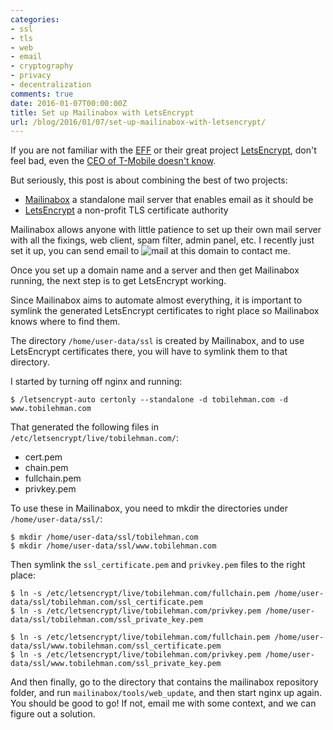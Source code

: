 ```yaml
---
categories:
- ssl
- tls
- web
- email
- cryptography
- privacy
- decentralization
comments: true
date: 2016-01-07T00:00:00Z
title: Set up Mailinabox with LetsEncrypt
url: /blog/2016/01/07/set-up-mailinabox-with-letsencrypt/
---
```


If you are not familiar with the [EFF](https://eff.org) or their great project [LetsEncrypt](https://letsencrypt.org),
don't feel bad, even the [CEO of T-Mobile doesn't know](http://techcrunch.com/2016/01/07/who-the-f-is-the-eff-john-legere-wants-to-know/).

But seriously, this post is about combining the best of two projects:

 - [Mailinabox](https://mailinabox.email/) a standalone mail server that enables email as it should be
 - [LetsEncrypt](https://letsencrypt.org) a non-profit TLS certificate authority

Mailinabox allows anyone with little patience to set up their own mail server with all the fixings, web client, 
spam filter, admin panel, etc. I recently just set it up, you can send email to ![mail at this domain](/images/email_address.png) to contact me.

Once you set up a domain name and a server and then get Mailinabox running, the next step is to get LetsEncrypt working.

Since Mailinabox aims to automate almost everything, it is important to symlink the generated LetsEncrypt certificates to right place so Mailinabox knows where to find them.

The directory `/home/user-data/ssl` is created by Mailinabox, and to use LetsEncrypt certificates there, you will have to symlink them to that directory.

I started by turning off nginx and running:

```
$ /letsencrypt-auto certonly --standalone -d tobilehman.com -d www.tobilehman.com
```

That generated the following files in `/etc/letsencrypt/live/tobilehman.com/`:

- cert.pem
- chain.pem
- fullchain.pem
- privkey.pem

To use these in Mailinabox, you need to mkdir the directories under `/home/user-data/ssl/`:

```
$ mkdir /home/user-data/ssl/tobilehman.com
$ mkdir /home/user-data/ssl/www.tobilehman.com
```

Then symlink the `ssl_certificate.pem` and `privkey.pem` files to the right place:

```
$ ln -s /etc/letsencrypt/live/tobilehman.com/fullchain.pem /home/user-data/ssl/tobilehman.com/ssl_certificate.pem
$ ln -s /etc/letsencrypt/live/tobilehman.com/privkey.pem /home/user-data/ssl/tobilehman.com/ssl_private_key.pem

$ ln -s /etc/letsencrypt/live/tobilehman.com/fullchain.pem /home/user-data/ssl/www.tobilehman.com/ssl_certificate.pem
$ ln -s /etc/letsencrypt/live/tobilehman.com/privkey.pem /home/user-data/ssl/www.tobilehman.com/ssl_private_key.pem
```

And then finally, go to the directory that contains the mailinabox repository folder, and 
run `mailinabox/tools/web_update`, and then start nginx up again. You should be good to go! If not, email me with 
some context, and we can figure out a solution.
